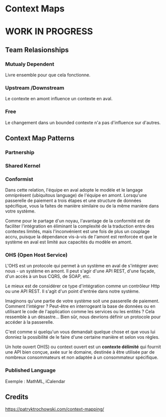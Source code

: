 # Context Maps


# WORK IN PROGRESS

## Team Relasionships

### Mutualy Dependent

Livre ensemble pour que cela fonctionne.

### Upstream /Downstream

Le contexte en amont influence un contexte en aval.

### Free

Le changement dans un bounded contexte n'a pas d'influence sur d'autres.


## Context Map Patterns

### Partnership

### Shared Kernel


### Conformist

Dans cette relation, l'équipe en aval adopte le modèle et le langage omniprésent (ubiquitous language) de l'équipe en amont. 
Lorsqu'une passerelle de paiement a trois étapes et une structure de données spécifique, vous la faites de manière similaire ou de la même manière dans votre système.

Comme pour le partage d'un noyau, l'avantage de la conformité est de faciliter l'intégration en éliminant la complexité de la traduction entre des contextes limités, mais l'inconvénient est une fois de plus un couplage accru, puisque la dépendance vis-à-vis de l'amont est renforcée et que le système en aval est limité aux capacités du modèle en amont.

### OHS (Open Host Service)

L'OHS est un protocole qui permet à un système en aval de s'intégrer avec nous - un système en amont. 
Il peut s'agir d'une API REST, d'une façade, d'un accès à un bus CQRS, de SOAP, etc.

Le mieux est de considérer ce type d'intégration comme un contrôleur Http ou une API REST. Il s'agit d'un point d'entrée dans notre système.

Imaginons qu'une partie de votre système soit une passerelle de paiement. Comment l'intégrer ? 
Peut-être en interrogeant la base de données ou en utilisant le code de l'application comme les services ou les entités ? 
Cela ressemble à un désastre... Bien sûr, nous devrions définir un protocole pour accéder à la passerelle. 

C'est comme si quelqu'un vous demandait quelque chose et que vous lui donniez la possibilité de le faire d'une certaine manière et selon vos règles.

Un  hote ouvert OH(S) ou context ouvert est un __contexte délimité__ qui fournit une API bien conçue, axée sur le domaine, destinée à être utilisée par de nombreux consommateurs et non adaptée à un consommateur spécifique.



### Published Language

Exemple : MathML, iCalendar




## Credits


https://patryktrochowski.com/context-mapping/
